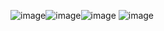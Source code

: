 ![image](https://github.com/ariis11/React-Projects/assets/47053735/c6142ee3-9581-415c-a73f-d383571bd211)![image](https://github.com/ariis11/React-Projects/assets/47053735/1cccee79-7134-43a6-8d2c-0c247f1dfd85)![image](https://github.com/ariis11/React-Projects/assets/47053735/9a3cf371-dd26-4160-b4ca-0485792f1f98)
![image](https://github.com/ariis11/React-Projects/assets/47053735/42319f7f-d5e3-4469-9edf-08dd9b2e324c)
